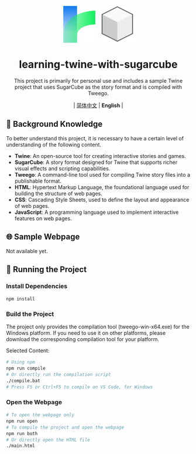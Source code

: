 <div align="center">
    <img src="./img/media/twine.svg" width="100px" height="100px"/>
    <img src="./img/media/sugarcube.svg" width="100px" height="100px"/>
    <h1 align="center">learning-twine-with-sugarcube</h1>
    <p>This project is primarily for personal use and includes a sample Twine project that uses SugarCube as the story format and is compiled with Tweego.
</p>
    <p>
        | <a href="./README.md">简体中文</a>
        | <b>English</b> |
    </p>
</div>

## 📝 Background Knowledge

To better understand this project, it is necessary to have a certain level of understanding of the following content.

- **Twine**: An open-source tool for creating interactive stories and games.
- **SugarCube**: A story format designed for Twine that supports richer visual effects and scripting capabilities.
- **Tweego**: A command-line tool used for compiling Twine story files into a publishable format.
- **HTML**: Hypertext Markup Language, the foundational language used for building the structure of web pages.
- **CSS**: Cascading Style Sheets, used to define the layout and appearance of web pages.
- **JavaScript**: A programming language used to implement interactive features on web pages.

## 🌐 Sample Webpage

Not available yet.

## 🚀 Running the Project

### Install Dependencies

```bash
npm install
```

### Build the Project

The project only provides the compilation tool (tweego-win-x64.exe) for the Windows platform. If you need to use it on other platforms, please download the corresponding compilation tool for your platform.

Selected Content:
```bash
# Using npm
npm run compile
# Or directly run the compilation script
./compile.bat
# Press F5 or Ctrl+F5 to compile on VS Code, for Windows
```

### Open the Webpage

```bash
# To open the webpage only
npm run open
# To compile the project and open the webpage
npm run both
# Or directly open the HTML file
./main.html
```